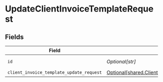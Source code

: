 # UpdateClientInvoiceTemplateRequest


## Fields

| Field                                                                                                                | Type                                                                                                                 | Required                                                                                                             | Description                                                                                                          |
| -------------------------------------------------------------------------------------------------------------------- | -------------------------------------------------------------------------------------------------------------------- | -------------------------------------------------------------------------------------------------------------------- | -------------------------------------------------------------------------------------------------------------------- |
| `id`                                                                                                                 | *Optional[str]*                                                                                                      | :heavy_check_mark:                                                                                                   | Unique identifier                                                                                                    |
| `client_invoice_template_update_request`                                                                             | [Optional[shared.ClientInvoiceTemplateUpdateRequest]](undefined/models/shared/clientinvoicetemplateupdaterequest.md) | :heavy_minus_sign:                                                                                                   | N/A                                                                                                                  |